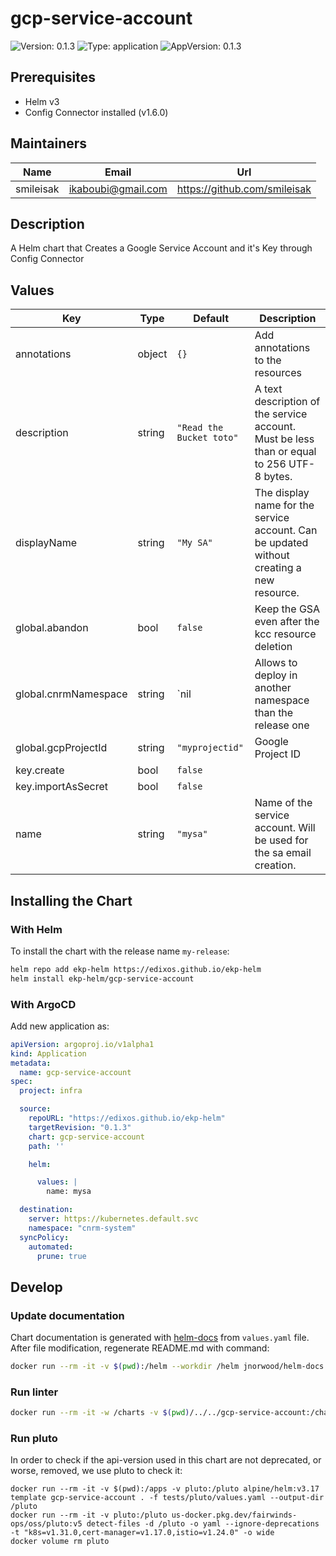 # gcp-service-account

![Version: 0.1.3](https://img.shields.io/badge/Version-0.1.3-informational?style=flat-square) ![Type: application](https://img.shields.io/badge/Type-application-informational?style=flat-square) ![AppVersion: 0.1.3](https://img.shields.io/badge/AppVersion-0.1.3-informational?style=flat-square)

## Prerequisites

- Helm v3
- Config Connector installed (v1.6.0)

## Maintainers

| Name | Email | Url |
| ---- | ------ | --- |
| smileisak | <ikaboubi@gmail.com> | <https://github.com/smileisak> |

## Description

A Helm chart that Creates a Google Service Account and it's Key through Config Connector

## Values

| Key | Type | Default | Description |
|-----|------|---------|-------------|
| annotations | object | `{}` | Add annotations to the resources |
| description | string | `"Read the Bucket toto"` | A text description of the service account. Must be less than or equal to 256 UTF-8 bytes. |
| displayName | string | `"My SA"` | The display name for the service account. Can be updated without creating a new resource. |
| global.abandon | bool | `false` | Keep the GSA even after the kcc resource deletion |
| global.cnrmNamespace | string | `nil | Allows to deploy in another namespace than the release one |
| global.gcpProjectId | string | `"myprojectid"` | Google Project ID |
| key.create | bool | `false` |  |
| key.importAsSecret | bool | `false` |  |
| name | string | `"mysa"` | Name of the service account. Will be used for the sa email creation. |

## Installing the Chart

### With Helm

To install the chart with the release name `my-release`:

```bash
helm repo add ekp-helm https://edixos.github.io/ekp-helm
helm install ekp-helm/gcp-service-account
```

### With ArgoCD

Add new application as:

```yaml
apiVersion: argoproj.io/v1alpha1
kind: Application
metadata:
  name: gcp-service-account
spec:
  project: infra

  source:
    repoURL: "https://edixos.github.io/ekp-helm"
    targetRevision: "0.1.3"
    chart: gcp-service-account
    path: ''

    helm:

      values: |
        name: mysa

  destination:
    server: https://kubernetes.default.svc
    namespace: "cnrm-system"
  syncPolicy:
    automated:
      prune: true
```

## Develop

### Update documentation

Chart documentation is generated with [helm-docs](https://github.com/norwoodj/helm-docs) from `values.yaml` file.
After file modification, regenerate README.md with command:

```bash
docker run --rm -it -v $(pwd):/helm --workdir /helm jnorwood/helm-docs:v1.14.2 helm-docs
```

### Run linter

```bash
docker run --rm -it -w /charts -v $(pwd)/../../gcp-service-account:/charts quay.io/helmpack/chart-testing:v3.12.0 ct lint --charts /charts/charts/gcp-service-account --config /charts/charts/gcp-service-account/ct.yaml
```

### Run pluto

In order to check if the api-version used in this chart are not deprecated, or worse, removed, we use pluto to check it:

```
docker run --rm -it -v $(pwd):/apps -v pluto:/pluto alpine/helm:v3.17 template gcp-service-account . -f tests/pluto/values.yaml --output-dir /pluto
docker run --rm -it -v pluto:/pluto us-docker.pkg.dev/fairwinds-ops/oss/pluto:v5 detect-files -d /pluto -o yaml --ignore-deprecations -t "k8s=v1.31.0,cert-manager=v1.17.0,istio=v1.24.0" -o wide
docker volume rm pluto
```

